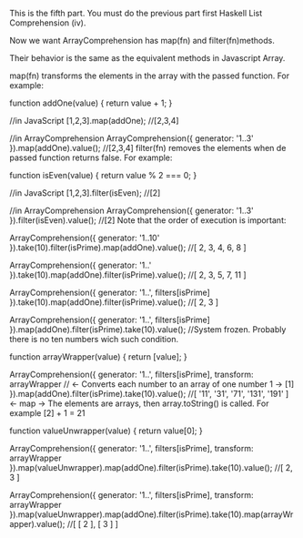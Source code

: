 This is the fifth part. You must do the previous part first Haskell List Comprehension (iv).

Now we want ArrayComprehension has map(fn) and filter(fn)methods.

Their behavior is the same as the equivalent methods in Javascript Array.

map(fn) transforms the elements in the array with the passed function. For example:

function addOne(value) {
  return value + 1;
}

//in JavaScript
[1,2,3].map(addOne); //[2,3,4]

//in ArrayComprehension
ArrayComprehension({
    generator: '1..3'
}).map(addOne).value(); //[2,3,4]
filter(fn) removes the elements when de passed function returns false. For example:

function isEven(value) {
  return value % 2 === 0;
}

//in JavaScript
[1,2,3].filter(isEven); //[2]

//in ArrayComprehension
ArrayComprehension({
    generator: '1..3'
}).filter(isEven).value(); //[2]
Note that the order of execution is important:

ArrayComprehension({
    generator: '1..10'
}).take(10).filter(isPrime).map(addOne).value(); //[ 2, 3, 4, 6, 8 ]

ArrayComprehension({
    generator: '1..'
}).take(10).map(addOne).filter(isPrime).value(); //[ 2, 3, 5, 7, 11 ]

ArrayComprehension({
    generator: '1..',
  filters[isPrime]
}).take(10).map(addOne).filter(isPrime).value(); //[ 2, 3 ]


ArrayComprehension({
    generator: '1..',
  filters[isPrime]
}).map(addOne).filter(isPrime).take(10).value(); //System frozen. Probably there is no ten numbers wich such condition.


function arrayWrapper(value) {
    return [value];
}

ArrayComprehension({
    generator: '1..',
  filters[isPrime],
    transform: arrayWrapper // <- Converts each number to an array of one number 1 -> [1]
}).map(addOne).filter(isPrime).take(10).value(); //[ '11', '31', '71', '131', '191' ] <- map -> The elements are arrays, then array.toString() is called. For example [2] + 1 = 21

function valueUnwrapper(value) {
    return value[0];
}

ArrayComprehension({
    generator: '1..',
  filters[isPrime],
    transform: arrayWrapper
}).map(valueUnwrapper).map(addOne).filter(isPrime).take(10).value(); //[ 2, 3 ]


ArrayComprehension({
    generator: '1..',
  filters[isPrime],
    transform: arrayWrapper
}).map(valueUnwrapper).map(addOne).filter(isPrime).take(10).map(arrayWrapper).value(); //[  [ 2 ], [ 3 ] ]
